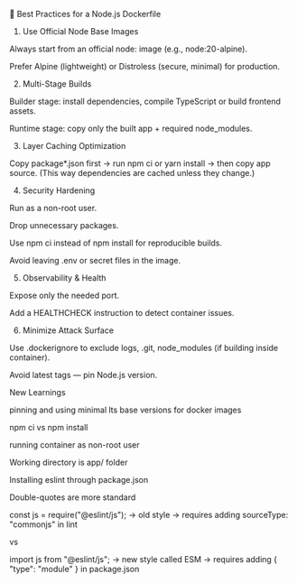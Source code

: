 🔑 Best Practices for a Node.js Dockerfile

1. Use Official Node Base Images

Always start from an official node:<version> image (e.g., node:20-alpine).

Prefer Alpine (lightweight) or Distroless (secure, minimal) for production.

2. Multi-Stage Builds

Builder stage: install dependencies, compile TypeScript or build frontend assets.

Runtime stage: copy only the built app + required node_modules.

3. Layer Caching Optimization

Copy package*.json first → run npm ci or yarn install → then copy app source.
(This way dependencies are cached unless they change.)

4. Security Hardening

Run as a non-root user.

Drop unnecessary packages.

Use npm ci instead of npm install for reproducible builds.

Avoid leaving .env or secret files in the image.

5. Observability & Health

Expose only the needed port.

Add a HEALTHCHECK instruction to detect container issues.

6. Minimize Attack Surface

Use .dockerignore to exclude logs, .git, node_modules (if building inside container).

Avoid latest tags — pin Node.js version.



New Learnings

pinning and using minimal lts base versions for docker images

npm ci vs npm install

running container as non-root user

Working directory is app/ folder

Installing eslint through package.json

Double-quotes are more standard

const js = require("@eslint/js"); -> old style -> requires adding sourceType: "commonjs" in lint

vs

import js from "@eslint/js"; -> new style called ESM -> requires adding { "type": "module" } in package.json


